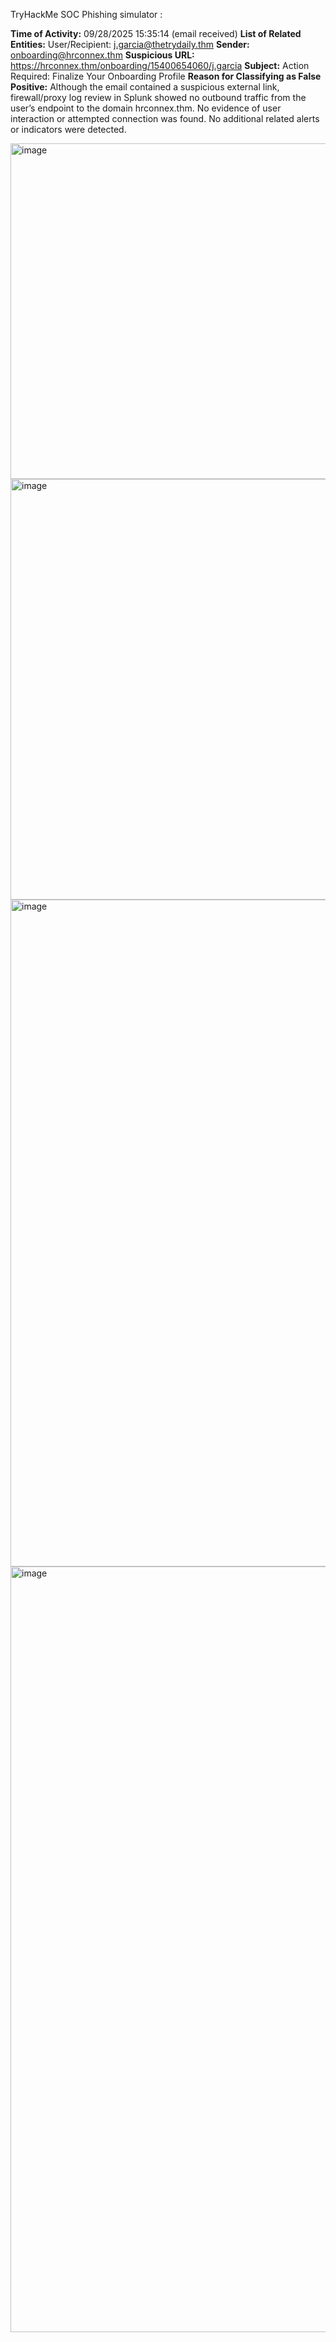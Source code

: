 TryHackMe SOC Phishing simulator :






**Time of Activity:**
09/28/2025 15:35:14 (email received)
**List of Related Entities:**
User/Recipient: j.garcia@thetrydaily.thm
**Sender:** onboarding@hrconnex.thm
**Suspicious URL:** https://hrconnex.thm/onboarding/15400654060/j.garcia
**Subject:** Action Required: Finalize Your Onboarding Profile
**Reason for Classifying as False Positive:**
Although the email contained a suspicious external link, firewall/proxy log review in Splunk showed no outbound traffic from the user’s endpoint to the domain hrconnex.thm.
No evidence of user interaction or attempted connection was found.
No additional related alerts or indicators were detected.

<img width="2179" height="537" alt="image" src="https://github.com/user-attachments/assets/f993c00c-3c09-48c6-b0fc-b8f684599993" />

<img width="2543" height="673" alt="image" src="https://github.com/user-attachments/assets/5f6feec1-b4df-468f-832a-4c91b9b9ba4e" />
<img width="1277" height="1067" alt="image" src="https://github.com/user-attachments/assets/2ca9f424-7cbc-4b50-8896-7c2e5b9237a3" />
<img width="2533" height="1225" alt="image" src="https://github.com/user-attachments/assets/a556705e-a791-4b51-94a2-fd265256a554" />

